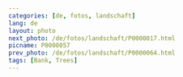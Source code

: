 ```yaml
---
categories: [de, fotos, landschaft]
lang: de
layout: photo
next_photo: /de/fotos/landschaft/P0000017.html
picname: P0000057
prev_photo: /de/fotos/landschaft/P0000064.html
tags: [Bank, Trees]
---
```

